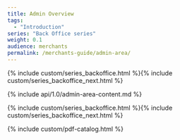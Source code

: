 ```yaml
---
title: Admin Overview
tags:
  - "Introduction"
series: "Back Office series"
weight: 0.1
audience: merchants
permalink: /merchants-guide/admin-area/
---
```

{% include custom/series_backoffice.html %}{% include custom/series_backoffice_next.html %}

{% include api/1.0/admin-area-content.md %}

{% include custom/series_backoffice.html %}{% include custom/series_backoffice_next.html %}

{% include custom/pdf-catalog.html %}
